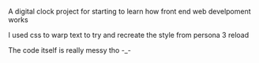 A digital clock project for starting to learn how front end web develpoment works

I used css to warp text to try and recreate the style from persona 3 reload

The code itself is really messy tho -_-
